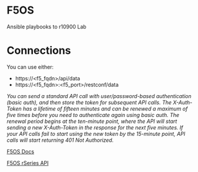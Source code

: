 # F5OS

Ansible playbooks to r10900 Lab


# Connections 

You can use either: 
 - https://<f5_fqdn>/api/data
 - https://<f5_fqdn>:<f5_port>/restconf/data

*You can send a standard API call with user/password-based authentication (basic auth), and then store the token for subsequent API calls. The X-Auth-Token has a lifetime of fifteen minutes and can be renewed a maximum of five times before you need to authenticate again using basic auth. The renewal period begins at the ten-minute point, where the API will start sending a new X-Auth-Token in the response for the next five minutes. If your API calls fail to start using the new token by the 15-minute point, API calls will start returning 401 Not Authorized.*

[F5OS Docs](https://clouddocs.f5.com/training/community/rseries-training/html/introduction.html)

[F5OS rSeries API](https://clouddocs.f5.com/api/rseries-api/rseries-api-index.html)
